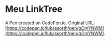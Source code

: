 # Meu LinkTree

A Pen created on CodePen.io. Original URL: [https://codepen.io/lukassorth/pen/gOmYNWM](https://codepen.io/lukassorth/pen/gOmYNWM).

